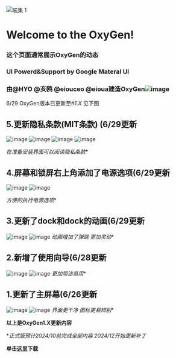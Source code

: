 ![联集 1](https://github.com/eioua/PPTOS/assets/101257316/f3e68f4f-aa89-4af1-af65-6bc3c0e9a90b)
#  Welcome to the OxyGen!
### 这个页面通常展示OxyGen的动态
### UI Powerd&Support by Google Materal UI
### 由@HYO @亥鸥 @eiouceo @eioua建造OxyGen![image](https://github.com/eioua/PPTOS/assets/101257316/50d34b50-3537-4d88-bacc-a1cb7ed60eb2) 


6/29 OxyGen版本已更新至#*1.X*
见下图

## 5.更新隐私条款(MIT条款) (6/29更新
![image](https://github.com/eioua/OxyGen/assets/101257316/196630de-fd49-435a-8f35-764bb73e36f2)
![image](https://github.com/eioua/OxyGen/assets/101257316/51caed45-f98b-4e92-ba7e-b04949f45016)
![image](https://github.com/eioua/OxyGen/assets/101257316/8eac2978-d60a-4598-8707-8f483f74602e)
![image](https://github.com/eioua/OxyGen/assets/101257316/f63aea54-ebcd-436e-8dbb-2c6a00608856)

*在准备安装界面可以阅读隐私条款**


## 4.屏幕和锁屏右上角添加了电源选项(6/29更新
![image](https://github.com/eioua/OxyGen/assets/101257316/f6957e33-3b7d-477f-bfbf-7b643aa08a88)
![image](https://github.com/eioua/OxyGen/assets/101257316/678cd861-a463-4693-bd33-64c5be4d3b23)

*方便的执行电源选项**

## 3.更新了dock和dock的动画(6/29更新
![image](https://github.com/eioua/OxyGen/assets/101257316/a5079ca3-0789-4351-b6fe-b45978034c1e)
![image](https://github.com/eioua/OxyGen/assets/101257316/b47a28ce-e368-4846-9ada-b05f7450d95a)
*动画增加了弹跳 更加灵动**

## 2.新增了使用向导(6/28更新
![image](https://github.com/eioua/PPTOS/assets/101257316/450139c5-dd87-4000-b81d-09ad05c25700)
![image](https://github.com/eioua/PPTOS/assets/101257316/ef801955-5587-4244-aef0-b74dcfeb4fb4)
*更加简洁易用**

## 1.更新了主屏幕(6/26更新
![image](https://github.com/eioua/PPTOS/assets/101257316/3189c7fc-ff1a-4724-a05e-43dff9f3b04b)
![image](https://github.com/eioua/PPTOS/assets/101257316/ebe2b94c-1bd7-4164-aae4-7088316b97ba)
*界面更干净 图标更易辨别**

**以上是OxyGen1.X更新内容**

**正式版预计2024/10前完成全部内容
2024/12开始更新补丁*

**单击[这里](https://github.com/eioua/OxyGen/blob/main/OXYGEN%20%201.X.pptm)下载**
